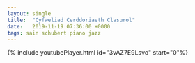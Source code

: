 ```yaml
---
layout: single
title:  "Cyfweliad Cerddoriaeth Clasurol"
date:   2019-11-19 07:36:00 +0000
tags: sain schubert piano jazz
---
```

{% include youtubePlayer.html id="3vAZ7E9Lsvo" start="0"%}


